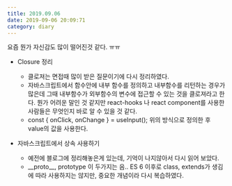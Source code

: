 ```yaml
---
title: 2019.09.06
date: 2019-09-06 20:09:71
category: diary
---
```


요즘 뭔가 자신감도 많이 떨어진것 같다. ㅠㅠ

* Closure 정리
  * 클로져는 면접때 많이 받은 질문이기에 다시 정리하였다.
  * 자바스크립트에서 함수안에 내부 함수를 정의하고 내부함수를 리턴하는 경우가 많은데 그때 내부함수가 외부함수의 변수에 접근할 수 있는 것을 클로져라고 한다. 뭔가 어려운 말인 것 같지만 react-hooks 나 react component를 사용한 사람들은 무엇인지 바로 알 수 있을 것 같다.
  * const { onClick, onChange } = useInput();
    위의 방식으로 정의한 후 value의 값을 사용한다.

* 자바스크립트에서 상속 사용하기
  * 예전에 블로그에 정리해놓은게 있는데, 기억이 나지않아서 다시 읽어 보았다.
  * \_\_proto\_\_, prototype 이 두가지는 음.. ES 6 이후로 class, extends가 생김에 따라 사용하지는 않지만, 중요한 개념이라 다시 복습하였다. 
